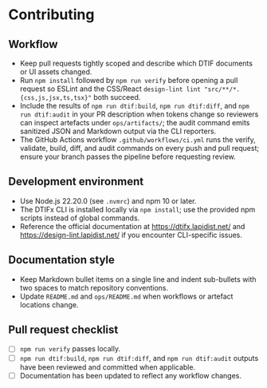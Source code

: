 # Contributing

## Workflow

- Keep pull requests tightly scoped and describe which DTIF documents or UI assets changed.
- Run `npm install` followed by `npm run verify` before opening a pull request so ESLint and the CSS/React `design-lint lint "src/**/*.{css,js,jsx,ts,tsx}"` both succeed.
- Include the results of `npm run dtif:build`, `npm run dtif:diff`, and `npm run dtif:audit` in your PR description when tokens change so reviewers can inspect artefacts under `ops/artifacts/`; the audit command emits sanitized JSON and Markdown output via the CLI reporters.
- The GitHub Actions workflow `.github/workflows/ci.yml` runs the verify, validate, build, diff, and audit commands on every push and pull request; ensure your branch passes the pipeline before requesting review.

## Development environment

- Use Node.js 22.20.0 (see `.nvmrc`) and npm 10 or later.
- The DTIFx CLI is installed locally via `npm install`; use the provided npm scripts instead of global commands.
- Reference the official documentation at https://dtifx.lapidist.net/ and https://design-lint.lapidist.net/ if you encounter CLI-specific issues.

## Documentation style

- Keep Markdown bullet items on a single line and indent sub-bullets with two spaces to match repository conventions.
- Update `README.md` and `ops/README.md` when workflows or artefact locations change.

## Pull request checklist

- [ ] `npm run verify` passes locally.
- [ ] `npm run dtif:build`, `npm run dtif:diff`, and `npm run dtif:audit` outputs have been reviewed and committed when applicable.
- [ ] Documentation has been updated to reflect any workflow changes.
